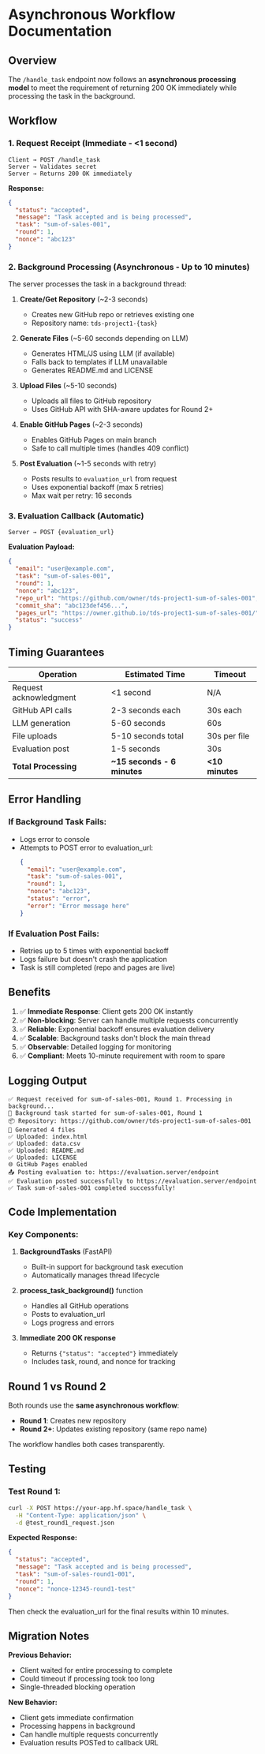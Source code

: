 # Asynchronous Workflow Documentation

## Overview

The `/handle_task` endpoint now follows an **asynchronous processing model** to meet the requirement of returning 200 OK immediately while processing the task in the background.

## Workflow

### 1. Request Receipt (Immediate - <1 second)
```
Client → POST /handle_task
Server → Validates secret
Server → Returns 200 OK immediately
```

**Response:**
```json
{
  "status": "accepted",
  "message": "Task accepted and is being processed",
  "task": "sum-of-sales-001",
  "round": 1,
  "nonce": "abc123"
}
```

### 2. Background Processing (Asynchronous - Up to 10 minutes)
The server processes the task in a background thread:

1. **Create/Get Repository** (~2-3 seconds)
   - Creates new GitHub repo or retrieves existing one
   - Repository name: `tds-project1-{task}`

2. **Generate Files** (~5-60 seconds depending on LLM)
   - Generates HTML/JS using LLM (if available)
   - Falls back to templates if LLM unavailable
   - Generates README.md and LICENSE

3. **Upload Files** (~5-10 seconds)
   - Uploads all files to GitHub repository
   - Uses GitHub API with SHA-aware updates for Round 2+

4. **Enable GitHub Pages** (~2-3 seconds)
   - Enables GitHub Pages on main branch
   - Safe to call multiple times (handles 409 conflict)

5. **Post Evaluation** (~1-5 seconds with retry)
   - Posts results to `evaluation_url` from request
   - Uses exponential backoff (max 5 retries)
   - Max wait per retry: 16 seconds

### 3. Evaluation Callback (Automatic)
```
Server → POST {evaluation_url}
```

**Evaluation Payload:**
```json
{
  "email": "user@example.com",
  "task": "sum-of-sales-001",
  "round": 1,
  "nonce": "abc123",
  "repo_url": "https://github.com/owner/tds-project1-sum-of-sales-001",
  "commit_sha": "abc123def456...",
  "pages_url": "https://owner.github.io/tds-project1-sum-of-sales-001/",
  "status": "success"
}
```

## Timing Guarantees

| Operation | Estimated Time | Timeout |
|-----------|----------------|---------|
| Request acknowledgment | <1 second | N/A |
| GitHub API calls | 2-3 seconds each | 30s each |
| LLM generation | 5-60 seconds | 60s |
| File uploads | 5-10 seconds total | 30s per file |
| Evaluation post | 1-5 seconds | 30s |
| **Total Processing** | **~15 seconds - 6 minutes** | **<10 minutes** |

## Error Handling

### If Background Task Fails:
- Logs error to console
- Attempts to POST error to evaluation_url:
  ```json
  {
    "email": "user@example.com",
    "task": "sum-of-sales-001",
    "round": 1,
    "nonce": "abc123",
    "status": "error",
    "error": "Error message here"
  }
  ```

### If Evaluation Post Fails:
- Retries up to 5 times with exponential backoff
- Logs failure but doesn't crash the application
- Task is still completed (repo and pages are live)

## Benefits

1. ✅ **Immediate Response**: Client gets 200 OK instantly
2. ✅ **Non-blocking**: Server can handle multiple requests concurrently
3. ✅ **Reliable**: Exponential backoff ensures evaluation delivery
4. ✅ **Scalable**: Background tasks don't block the main thread
5. ✅ **Observable**: Detailed logging for monitoring
6. ✅ **Compliant**: Meets 10-minute requirement with room to spare

## Logging Output

```
✅ Request received for sum-of-sales-001, Round 1. Processing in background...
🚀 Background task started for sum-of-sales-001, Round 1
📦 Repository: https://github.com/owner/tds-project1-sum-of-sales-001
📝 Generated 4 files
✅ Uploaded: index.html
✅ Uploaded: data.csv
✅ Uploaded: README.md
✅ Uploaded: LICENSE
🌐 GitHub Pages enabled
📤 Posting evaluation to: https://evaluation.server/endpoint
✅ Evaluation posted successfully to https://evaluation.server/endpoint
✅ Task sum-of-sales-001 completed successfully!
```

## Code Implementation

### Key Components:

1. **BackgroundTasks** (FastAPI)
   - Built-in support for background task execution
   - Automatically manages thread lifecycle

2. **process_task_background()** function
   - Handles all GitHub operations
   - Posts to evaluation_url
   - Logs progress and errors

3. **Immediate 200 OK response**
   - Returns `{"status": "accepted"}` immediately
   - Includes task, round, and nonce for tracking

## Round 1 vs Round 2

Both rounds use the **same asynchronous workflow**:

- **Round 1**: Creates new repository
- **Round 2+**: Updates existing repository (same repo name)

The workflow handles both cases transparently.

## Testing

### Test Round 1:
```bash
curl -X POST https://your-app.hf.space/handle_task \
  -H "Content-Type: application/json" \
  -d @test_round1_request.json
```

**Expected Response:**
```json
{
  "status": "accepted",
  "message": "Task accepted and is being processed",
  "task": "sum-of-sales-round1-001",
  "round": 1,
  "nonce": "nonce-12345-round1-test"
}
```

Then check the evaluation_url for the final results within 10 minutes.

## Migration Notes

**Previous Behavior:**
- Client waited for entire processing to complete
- Could timeout if processing took too long
- Single-threaded blocking operation

**New Behavior:**
- Client gets immediate confirmation
- Processing happens in background
- Can handle multiple requests concurrently
- Evaluation results POSTed to callback URL

